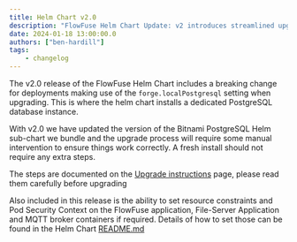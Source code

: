 ```yaml
---
title: Helm Chart v2.0 
description: "FlowFuse Helm Chart Update: v2 introduces streamlined upgrades and enhanced capabilities for managing resource constraints and Pod Security Context."
date: 2024-01-18 13:00:00.0
authors: ["ben-hardill"]
tags:
    - changelog
---
```


The v2.0 release of the FlowFuse Helm Chart includes a breaking change for deployments making use of the `forge.localPostgresql` setting when upgrading. This is where the helm chart installs a dedicated PostgreSQL database instance.

With v2.0 we have updated the version of the Bitnami PostgreSQL Helm sub-chart we bundle and the upgrade process will require some manual intervention to ensure things work correctly. A fresh install should not require any extra steps.

The steps are documented on the [Upgrade instructions](https://flowfuse.com/docs/install/kubernetes/#upgrade) page, please read them carefully before upgrading

Also included in this release is the ability to set resource constraints and Pod Security Context on the FlowFuse application, File-Server Application and MQTT broker containers if required. Details of how to set those can be found in the Helm Chart [README.md](https://github.com/FlowFuse/helm/tree/main/helm/flowforge#readme)